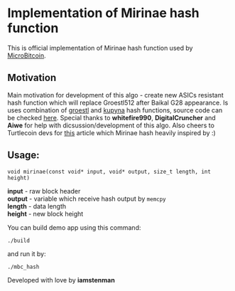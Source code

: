 # Implementation of Mirinae hash function

This is official implementation of Mirinae hash function used by [MicroBitcoin](https://github.com/MicroBitcoinOrg/MicroBitcoin).

## Motivation
Main motivation for development of this algo - create new ASICs resistant hash function which will replace Groestl512 after Baikal G28 appearance. Is uses combination of [groestl](http://www.groestl.info/) and [kupyna](https://github.com/sjinks/kupyna-c/) hash functions, source code can be checked [here](https://github.com/MicroBitcoinOrg/Mirinae/blob/master/mirinae.c#L10-L44).
Special thanks to **whitefire990**, **DigitalCruncher** and **Aiwe** for help with dicsussion/development of this algo.
Also cheers to Turtlecoin devs for [this](https://medium.com/@turtlecoin/introducing-cryptonight-soft-shell-2c2d4c497efd) article which Mirinae hash heavily inspired by :)

## Usage:
```
void mirinae(const void* input, void* output, size_t length, int height)
```

**input** - raw block header  
**output** - variable which receive hash output by `memcpy`  
**length** - data length  
**height** - new block height  

You can build demo app using this command:  
```
./build
```

and run it by:  
```
./mbc_hash
```

Developed with love by **iamstenman**
